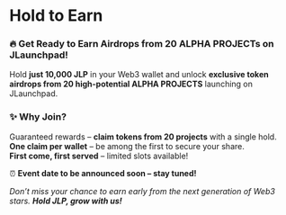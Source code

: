 # Hold to Earn

### 🔥 Get Ready to Earn Airdrops from 20 ALPHA PROJECTs on JLaunchpad!

Hold **just 10,000 JLP** in your Web3 wallet and unlock **exclusive token airdrops from 20 high-potential ALPHA PROJECTS** launching on JLaunchpad.

### ✨ **Why Join?**

&#x20;Guaranteed rewards – **claim tokens from 20 projects** with a single hold.\
&#x20;**One claim per wallet** – be among the first to secure your share.\
&#x20;**First come, first served** – limited slots available!

⏰ **Event date to be announced soon – stay tuned!**

_Don’t miss your chance to earn early from the next generation of Web3 stars. **Hold JLP, grow with us!**_
